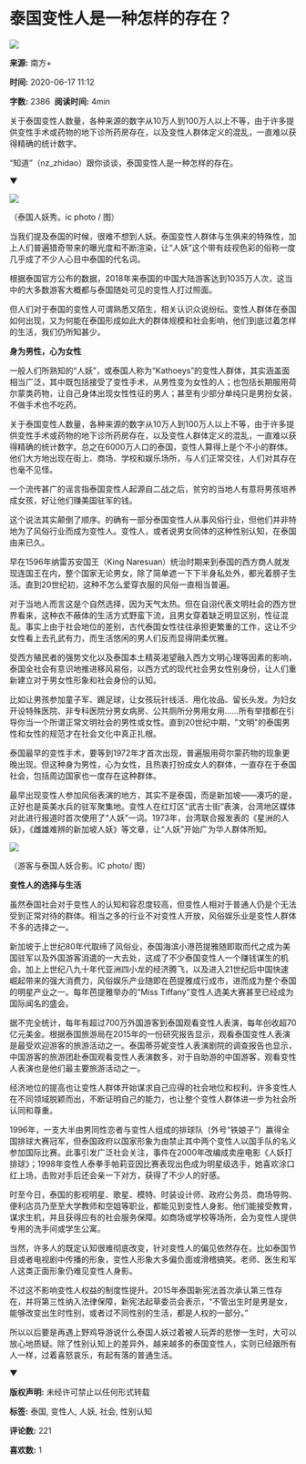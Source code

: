 # 泰国变性人是一种怎样的存在？

![](http://static.nfapp.southcn.com/app/201610/16/0d357607-4c21-450d-9993-eee60845f005.png)

**来源:** 南方+

**时间:** 2020-06-17 11:12

**字数:** 2386  **阅读时间:** 4min

关于泰国变性人数量，各种来源的数字从10万人到100万人以上不等，由于许多提供变性手术或药物的地下诊所药房存在，以及变性人群体定义的混乱，一直难以获得精确的统计数字。

“知道”（nz_zhidao）跟你谈谈，泰国变性人是一种怎样的存在。

▼

![](https://pic.nfapp.southcn.com/nfplus/ossfs/pic/xy/202006/17/3e553d0f-601d-44f0-a0c7-def0f9d78f24.jpg?x-oss-process=style/w640)

（泰国人妖秀。ic photo / 图）

当我们提及泰国的时候，很难不想到人妖。泰国变性人群体与生俱来的特殊性，加上人们普遍猎奇带来的曝光度和不断渲染，让“人妖”这个带有歧视色彩的俗称一度几乎成了不少人心目中泰国的代名词。

根据泰国官方公布的数据，2018年来泰国的中国大陆游客达到1035万人次，这当中的大多数游客大概都与泰国随处可见的变性人打过照面。

但人们对于泰国的变性人可谓熟悉又陌生，相关认识众说纷纭。变性人群体在泰国如何出现，又为何能在泰国形成如此大的群体规模和社会影响，他们到底过着怎样的生活，我们仍所知甚少。

**身为男性，心为女性**

一般人们所熟知的“人妖”，或泰国人称为“Kathoeys”的变性人群体，其实涵盖面相当广泛，其中既包括接受了变性手术，从男性变为女性的人；也包括长期服用荷尔蒙类药物，让自己身体出现女性性征的男人；甚至有少部分单纯只是男扮女装，不做手术也不吃药。

关于泰国变性人数量，各种来源的数字从10万人到100万人以上不等，由于许多提供变性手术或药物的地下诊所药房存在，以及变性人群体定义的混乱，一直难以获得精确的统计数字。总之在6000万人口的泰国，变性人算得上是个不小的群体。他们大方地出现在街上、商场、学校和娱乐场所，与人们正常交往，人们对其存在也毫不见怪。

一个流传甚广的谣言指泰国变性人起源自二战之后，贫穷的当地人有意将男孩培养成女孩，好让他们赚美国驻军的钱。

这个说法其实颠倒了顺序。的确有一部分泰国变性人从事风俗行业，但他们并非特地为了风俗行业而成为变性人。变性人，或者说男女同体的这种性别认知，在泰国由来已久。

早在1596年纳雷苏安国王（King Naresuan）统治时期来到泰国的西方商人就发现连国王在内，整个国家无论男女，除了简单遮一下下半身私处外，都光着膀子生活。直到20世纪初，这种不怎么爱穿衣服的风俗一直相当普遍。

对于当地人而言这是个自然选择，因为天气太热。但在自诩代表文明社会的西方世界看来，这种衣不蔽体的生活方式野蛮下流，且男女穿着缺乏明显区别，性征混乱。事实上由于社会地位的差别，古代泰国女性往往承担更繁重的工作，这让不少女性看上去孔武有力，而生活悠闲的男人们反而显得阴柔优雅。

受西方殖民者的强势文化以及泰国本土精英渴望融入西方文明心理等因素的影响，泰国全社会有意识地推进移风易俗，以西方式的现代社会男女性别身份，让人们重新建立对于男女性形象和社会身份的认知。

比如让男孩参加童子军、踢足球，让女孩玩针线活、用化妆品、留长头发。为妇女开设特殊医院、非专科医院分男女病房、公共厕所分男用女用……所有举措都在引导你当一个所谓正常文明社会的男性或女性。直到20世纪中期，"文明"的泰国男性和女性的规范才在社会文化中真正扎根。

泰国最早的变性手术，要等到1972年才首次出现，普遍服用荷尔蒙药物的现象更晚出现。但这种身为男性，心为女性，且热衷打扮成女人的群体，一直存在于泰国社会，包括周边国家也一度存在这种群体。

最早出现变性人参加风俗表演的地方，其实不是泰国，而是新加坡——凑巧的是，正好也是英美水兵的驻军聚集地。变性人在红灯区“武吉士街”表演，台湾地区媒体对此进行报道时首次使用了“人妖”一词。1973年，台湾联合报发表的《星洲的人妖》，《雌雄难辨的新加坡人妖》等文章，让“人妖”开始广为华人群体所知。

![](https://static.nfapp.southcn.com/apptpl/img/poster.png)

（游客与泰国人妖合影。IC photo/ 图）

**变性人的选择与生活**

虽然泰国社会对于变性人的认知和容忍度较高，但变性人相对于普通人仍是个无法受到正常对待的群体。相当之多的行业不对变性人开放，风俗娱乐业是变性人群体不多的选择之一。

新加坡于上世纪80年代取缔了风俗业，泰国海滨小港芭提雅随即取而代之成为美国驻军以及外国游客消遣的一大去处，这成了不少泰国变性人一个赚钱谋生的机会。加上上世纪八九十年代亚洲四小龙的经济腾飞，以及进入21世纪后中国快速崛起带来的强大消费力，风俗娱乐产业随即在芭提雅成行成市，进而成为整个泰国的明星产业之一。每年芭提雅举办的“Miss Tiffany”变性人选美大赛甚至已经成为国际闻名的盛会。

据不完全统计，每年有超过700万外国游客到泰国观看变性人表演，每年创收超70亿元美金。根据泰国旅游局在2015年的一份研究报告显示，观看泰国变性人表演是最受欢迎游客的旅游活动之一。泰国蒂芬妮变性人表演剧院的调查报告也显示，中国游客的旅游团赴泰国观看变性人表演数多，对于自助游的中国游客，观看变性人表演也是他们最主要旅游活动之一。

经济地位的提高也让变性人群体开始谋求自己应得的社会地位和权利，许多变性人在不同领域脱颖而出，不断证明自己的能力，也让整个变性人群体进一步为社会所认同和尊重。

1996年，一支大半由男同性恋者与变性人组成的排球队（外号“铁娘子”）赢得全国排球大赛冠军，但泰国政府以国家形象为由禁止其中两个变性人以国手队的名义参加国际比赛。此事引发广泛社会关注，事件在2000年改编成卖座电影《人妖打排球》；1998年变性人泰拳手帕莉亚因比赛表现出色成为明星级选手，她喜欢涂口红上场，击败对手后还会亲一下对方，获得了不少人的好感。

时至今日，泰国的影视明星、歌星、模特、时装设计师、政府公务员、商场导购、便利店员乃至至大学教师和空姐等职业，都能见到变性人身影。他们能接受教育，谋求生机，并且获得应有的社会服务保障。如商场或学校等场所，会为变性人提供专用的洗手间或学生公寓。

当然，许多人的既定认知很难彻底改变，针对变性人的偏见依然存在。比如泰国节目或者电视剧中传播的形象，变性人形象大多偏负面或滑稽搞笑。老师、医生和军人这类正面形象仍难见变性人身影。

不过这不影响变性人权益的制度性提升。2015年泰国新宪法首次承认第三性存在，并将第三性纳入法律保障，新宪法起草委员会表示，“不管出生时是男是女，能够改变出生时性别，或者过不同性别的生活，都是人权的一部分。”

所以以后要是再遇上野鸡导游说什么泰国人妖过着被人玩弄的悲惨一生时，大可以放心地质疑。除了性别认知上的差异外，越来越多的泰国变性人，实则已经跟所有人一样，过着喜怒哀乐，有起有落的普通生活。

▼

**版权声明:** 未经许可禁止以任何形式转载

**标签:** 泰国, 变性人, 人妖, 社会, 性别认知

**评论数:** 221

**喜欢数:** 1